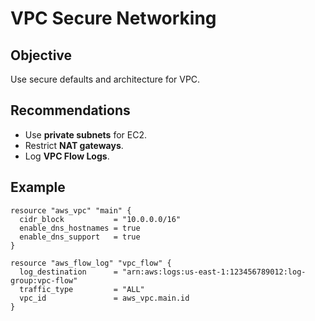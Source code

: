 # VPC Secure Networking

## Objective
Use secure defaults and architecture for VPC.

## Recommendations
- Use **private subnets** for EC2.
- Restrict **NAT gateways**.
- Log **VPC Flow Logs**.

## Example
```hcl
resource "aws_vpc" "main" {
  cidr_block           = "10.0.0.0/16"
  enable_dns_hostnames = true
  enable_dns_support   = true
}

resource "aws_flow_log" "vpc_flow" {
  log_destination      = "arn:aws:logs:us-east-1:123456789012:log-group:vpc-flow"
  traffic_type         = "ALL"
  vpc_id               = aws_vpc.main.id
}
```